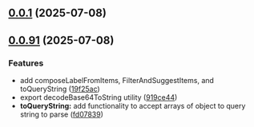 ## [0.0.1](https://github.com/Devlander-Software/utils/compare/v0.0.91...v0.0.1) (2025-07-08)
## [0.0.91](https://github.com/Devlander-Software/utils/compare/0.0.1...v0.0.91) (2025-07-08)

### Features

* add composeLabelFromItems, FilterAndSuggestItems, and toQueryString ([19f25ac](https://github.com/Devlander-Software/utils/commit/19f25aca544d04977be053ff70d5c3fa20d1ae1f))
* export decodeBase64ToString utility ([919ce44](https://github.com/Devlander-Software/utils/commit/919ce44da904a9827272e3622d195e8c5f29866a))
* **toQueryString:** add functionality to accept arrays of object to query string to parse ([fd07839](https://github.com/Devlander-Software/utils/commit/fd0783990ce6999b1029df05088cb9c9339dcab6))
